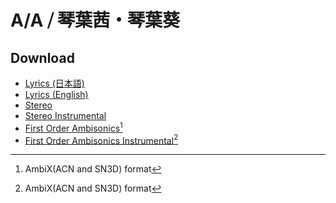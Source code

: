# A/A ⧸ 琴葉茜・琴葉葵

## Download

- [Lyrics (日本語)](https://raw.githubusercontent.com/intsuc/works/main/20230405/lyrics-ja.txt)
- [Lyrics (English)](https://raw.githubusercontent.com/intsuc/works/main/20230405/lyrics-en.txt)
- [Stereo](https://raw.githubusercontent.com/intsuc/works/main/20230405/20230405-stereo.flac)
- [Stereo Instrumental](https://raw.githubusercontent.com/intsuc/works/main/20230405/20230405-stereo-instrumental.flac)
- [First Order Ambisonics](https://raw.githubusercontent.com/intsuc/works/main/20230405/20230405-stereo.flac)[^1]
- [First Order Ambisonics Instrumental](https://raw.githubusercontent.com/intsuc/works/main/20230405/20230405-stereo-instrumental.flac)[^1]

[^1]: AmbiX(ACN and SN3D) format
